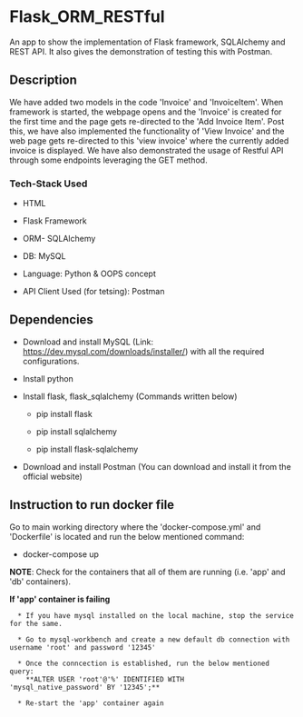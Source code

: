 # Flask_ORM_RESTful
An app to show the implementation of Flask framework, SQLAlchemy and REST API. It also gives the demonstration of testing this with Postman.

## Description ##

We have added two models in the code 'Invoice' and 'InvoiceItem'. When framework is started, the webpage opens and the 'Invoice' is created for the first time and the page gets re-directed to the 'Add Invoice Item'. Post this, we have also implemented the functionality of 'View Invoice' and the web page gets re-directed to this 'view invoice' where the currently added invoice is displayed. We have also demonstrated the usage of Restful API through some endpoints leveraging the GET method.

### Tech-Stack Used ###

* HTML

* Flask Framework

* ORM- SQLAlchemy

* DB: MySQL

* Language: Python & OOPS concept

* API Client Used (for tetsing): Postman

## Dependencies ##

* Download and install MySQL (Link: https://dev.mysql.com/downloads/installer/) with all the required configurations.
  
* Install python
  
* Install flask, flask_sqlalchemy (Commands written below)
  
  * pip install flask
    
  * pip install sqlalchemy
    
  * pip install flask-sqlalchemy

* Download and install Postman (You can download and install it from the official website)

## Instruction to run docker file ##

Go to main working directory where the 'docker-compose.yml' and 'Dockerfile' is located and run the below mentioned command:

* docker-compose up

**NOTE**: Check for the containers that all of them are running (i.e. 'app' and 'db' containers). 

  **If 'app' container is failing**
      
      * If you have mysql installed on the local machine, stop the service for the same.
      
      * Go to mysql-workbench and create a new default db connection with username 'root' and password '12345'
      
      * Once the conncection is established, run the below mentioned query:
        **ALTER USER 'root'@'%' IDENTIFIED WITH 'mysql_native_password' BY '12345';**
        
      * Re-start the 'app' container again

